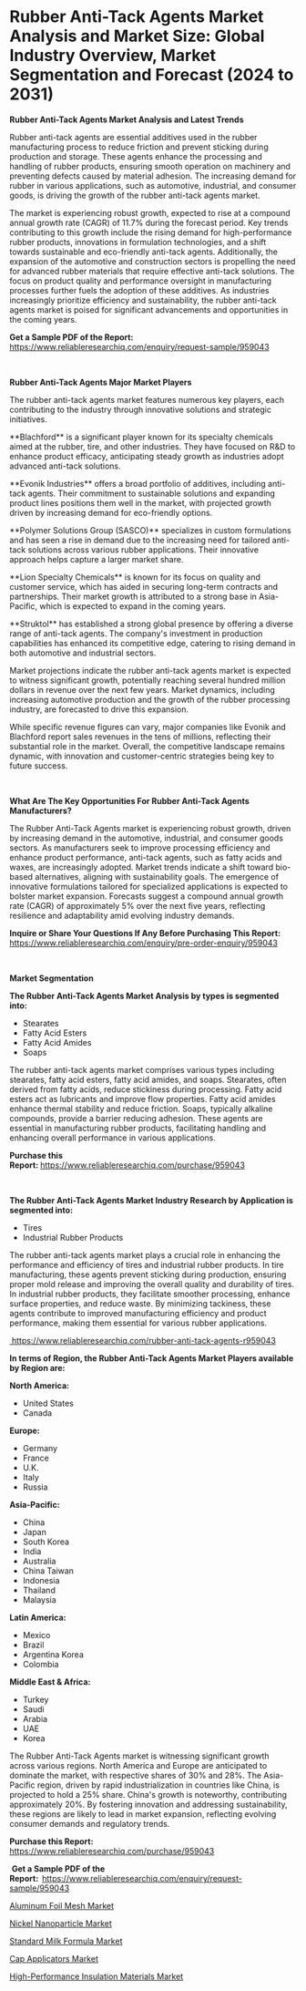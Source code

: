 <p><h1>Rubber Anti-Tack Agents Market Analysis and Market Size: Global Industry Overview, Market Segmentation and Forecast (2024 to 2031)</h1></p><p><strong>Rubber Anti-Tack Agents Market Analysis and Latest Trends</strong></p>
<p><p>Rubber anti-tack agents are essential additives used in the rubber manufacturing process to reduce friction and prevent sticking during production and storage. These agents enhance the processing and handling of rubber products, ensuring smooth operation on machinery and preventing defects caused by material adhesion. The increasing demand for rubber in various applications, such as automotive, industrial, and consumer goods, is driving the growth of the rubber anti-tack agents market.</p><p>The market is experiencing robust growth, expected to rise at a compound annual growth rate (CAGR) of 11.7% during the forecast period. Key trends contributing to this growth include the rising demand for high-performance rubber products, innovations in formulation technologies, and a shift towards sustainable and eco-friendly anti-tack agents. Additionally, the expansion of the automotive and construction sectors is propelling the need for advanced rubber materials that require effective anti-tack solutions. The focus on product quality and performance oversight in manufacturing processes further fuels the adoption of these additives. As industries increasingly prioritize efficiency and sustainability, the rubber anti-tack agents market is poised for significant advancements and opportunities in the coming years.</p></p>
<p><strong>Get a Sample PDF of the Report:&nbsp;</strong> <a href="https://www.reliableresearchiq.com/enquiry/request-sample/959043?utm_campaign=1577&utm_medium=2&utm_source=Github&utm_content=ia&utm_term=18102024&utm_id=rubber-anti-tack-agents">https://www.reliableresearchiq.com/enquiry/request-sample/959043</a></p>
<p>&nbsp;</p>
<p><strong>Rubber Anti-Tack Agents Major Market Players</strong></p>
<p><p>The rubber anti-tack agents market features numerous key players, each contributing to the industry through innovative solutions and strategic initiatives. </p><p>**Blachford** is a significant player known for its specialty chemicals aimed at the rubber, tire, and other industries. They have focused on R&D to enhance product efficacy, anticipating steady growth as industries adopt advanced anti-tack solutions.</p><p>**Evonik Industries** offers a broad portfolio of additives, including anti-tack agents. Their commitment to sustainable solutions and expanding product lines positions them well in the market, with projected growth driven by increasing demand for eco-friendly options.</p><p>**Polymer Solutions Group (SASCO)** specializes in custom formulations and has seen a rise in demand due to the increasing need for tailored anti-tack solutions across various rubber applications. Their innovative approach helps capture a larger market share.</p><p>**Lion Specialty Chemicals** is known for its focus on quality and customer service, which has aided in securing long-term contracts and partnerships. Their market growth is attributed to a strong base in Asia-Pacific, which is expected to expand in the coming years.</p><p>**Struktol** has established a strong global presence by offering a diverse range of anti-tack agents. The company's investment in production capabilities has enhanced its competitive edge, catering to rising demand in both automotive and industrial sectors.</p><p>Market projections indicate the rubber anti-tack agents market is expected to witness significant growth, potentially reaching several hundred million dollars in revenue over the next few years. Market dynamics, including increasing automotive production and the growth of the rubber processing industry, are forecasted to drive this expansion.</p><p>While specific revenue figures can vary, major companies like Evonik and Blachford report sales revenues in the tens of millions, reflecting their substantial role in the market. Overall, the competitive landscape remains dynamic, with innovation and customer-centric strategies being key to future success.</p></p>
<p>&nbsp;</p>
<p><strong>What Are The Key Opportunities For Rubber Anti-Tack Agents Manufacturers?</strong></p>
<p><p>The Rubber Anti-Tack Agents market is experiencing robust growth, driven by increasing demand in the automotive, industrial, and consumer goods sectors. As manufacturers seek to improve processing efficiency and enhance product performance, anti-tack agents, such as fatty acids and waxes, are increasingly adopted. Market trends indicate a shift toward bio-based alternatives, aligning with sustainability goals. The emergence of innovative formulations tailored for specialized applications is expected to bolster market expansion. Forecasts suggest a compound annual growth rate (CAGR) of approximately 5% over the next five years, reflecting resilience and adaptability amid evolving industry demands.</p></p>
<p><strong>Inquire or Share Your Questions If Any Before Purchasing This Report:</strong> <a href="https://www.reliableresearchiq.com/enquiry/pre-order-enquiry/959043?utm_campaign=1577&utm_medium=2&utm_source=Github&utm_content=ia&utm_term=18102024&utm_id=rubber-anti-tack-agents">https://www.reliableresearchiq.com/enquiry/pre-order-enquiry/959043</a></p>
<p>&nbsp;</p>
<p><strong>Market Segmentation</strong></p>
<p><strong>The Rubber Anti-Tack Agents Market Analysis by types is segmented into:</strong></p>
<p><ul><li>Stearates</li><li>Fatty Acid Esters</li><li>Fatty Acid Amides</li><li>Soaps</li></ul></p>
<p><p>The rubber anti-tack agents market comprises various types including stearates, fatty acid esters, fatty acid amides, and soaps. Stearates, often derived from fatty acids, reduce stickiness during processing. Fatty acid esters act as lubricants and improve flow properties. Fatty acid amides enhance thermal stability and reduce friction. Soaps, typically alkaline compounds, provide a barrier reducing adhesion. These agents are essential in manufacturing rubber products, facilitating handling and enhancing overall performance in various applications.</p></p>
<p><strong>Purchase this Report:&nbsp;</strong><a href="https://www.reliableresearchiq.com/purchase/959043?utm_campaign=1577&utm_medium=2&utm_source=Github&utm_content=ia&utm_term=18102024&utm_id=rubber-anti-tack-agents">https://www.reliableresearchiq.com/purchase/959043</a></p>
<p>&nbsp;</p>
<p><strong>The Rubber Anti-Tack Agents Market Industry Research by Application is segmented into:</strong></p>
<p><ul><li>Tires</li><li>Industrial Rubber Products</li></ul></p>
<p><p>The rubber anti-tack agents market plays a crucial role in enhancing the performance and efficiency of tires and industrial rubber products. In tire manufacturing, these agents prevent sticking during production, ensuring proper mold release and improving the overall quality and durability of tires. In industrial rubber products, they facilitate smoother processing, enhance surface properties, and reduce waste. By minimizing tackiness, these agents contribute to improved manufacturing efficiency and product performance, making them essential for various rubber applications.</p></p>
<p><a href="https://www.reliableresearchiq.com/rubber-anti-tack-agents-r959043?utm_campaign=1577&utm_medium=2&utm_source=Github&utm_content=ia&utm_term=18102024&utm_id=rubber-anti-tack-agents">&nbsp;https://www.reliableresearchiq.com/rubber-anti-tack-agents-r959043</a></p>
<p><strong>In terms of Region, the Rubber Anti-Tack Agents Market Players available by Region are:</strong></p>
<p>
    <p> <strong> North America: </strong>
        <ul>
            <li>United States</li>
            <li>Canada</li>
        </ul>
        </p> 
    <p> <strong> Europe: </strong>
        <ul>
            <li>Germany</li>
            <li>France</li>
            <li>U.K.</li>
            <li>Italy</li>
            <li>Russia</li>
        </ul>
        </p> 
    <p> <strong> Asia-Pacific: </strong>
        <ul>
            <li>China</li>
            <li>Japan</li>
            <li>South Korea</li>
            <li>India</li>
            <li>Australia</li>
            <li>China Taiwan</li>
            <li>Indonesia</li>
            <li>Thailand</li>
            <li>Malaysia</li>
        </ul>
        </p> 
    <p> <strong> Latin America: </strong>
        <ul>
            <li>Mexico</li>
            <li>Brazil</li>
            <li>Argentina Korea</li>
            <li>Colombia</li>
        </ul>
        </p> 
    <p> <strong> Middle East & Africa: </strong>
        <ul>
            <li>Turkey</li>
            <li>Saudi</li>
            <li>Arabia</li>
            <li>UAE</li>
            <li>Korea</li>
        </ul>
    </p>
    </p>
<p><p>The Rubber Anti-Tack Agents market is witnessing significant growth across various regions. North America and Europe are anticipated to dominate the market, with respective shares of 30% and 28%. The Asia-Pacific region, driven by rapid industrialization in countries like China, is projected to hold a 25% share. China's growth is noteworthy, contributing approximately 20%. By fostering innovation and addressing sustainability, these regions are likely to lead in market expansion, reflecting evolving consumer demands and regulatory trends.</p></p>
<p><strong>Purchase this Report: </strong><a href="https://www.reliableresearchiq.com/purchase/959043?utm_campaign=1577&utm_medium=2&utm_source=Github&utm_content=ia&utm_term=18102024&utm_id=rubber-anti-tack-agents">https://www.reliableresearchiq.com/purchase/959043</a></p>
<p>&nbsp;<strong>Get a Sample PDF of the Report:&nbsp;&nbsp;</strong><a href="https://www.reliableresearchiq.com/enquiry/request-sample/959043?utm_campaign=1577&utm_medium=2&utm_source=Github&utm_content=ia&utm_term=18102024&utm_id=rubber-anti-tack-agents">https://www.reliableresearchiq.com/enquiry/request-sample/959043</a></p>
<p><strong></strong></p>
<p><p><a href="https://medium.com/@simaoav1leveto/global-aluminum-foil-mesh-nexus-sector-confluences-and-regional-catalysts-2024-2031-8d477ac57d88?postPublishedType=repub&utm_campaign=1577&utm_medium=2&utm_source=Github&utm_content=ia&utm_term=18102024&utm_id=rubber-anti-tack-agents">Aluminum Foil Mesh Market</a></p><p><a href="https://medium.com/@vida8caklaugen/global-nickel-nanoparticle-market-trends-and-innovations-a-forward-looking-analysis-2024-2031-0fd99d4329a2?utm_campaign=1577&utm_medium=2&utm_source=Github&utm_content=ia&utm_term=18102024&utm_id=rubber-anti-tack-agents">Nickel Nanoparticle Market</a></p><p><a href="https://www.linkedin.com/pulse/emerging-trends-standard-milk-formula-market-detailed-overview-t8dce?utm_campaign=1577&utm_medium=2&utm_source=Github&utm_content=ia&utm_term=18102024&utm_id=rubber-anti-tack-agents">Standard Milk Formula Market</a></p><p><a href="https://issuu.com/reportprime-2/docs/cap-applicators-market-size-2030.pp_7c7638cc72b536?utm_campaign=1577&utm_medium=2&utm_source=Github&utm_content=ia&utm_term=18102024&utm_id=rubber-anti-tack-agents">Cap Applicators Market</a></p><p><a href="https://github.com/wenonaelwil/Market-Research-Report-List-1/blob/main/high-performance-insulation-materials-market.md?utm_campaign=1577&utm_medium=2&utm_source=Github&utm_content=ia&utm_term=18102024&utm_id=rubber-anti-tack-agents">High-Performance Insulation Materials Market</a></p></p>